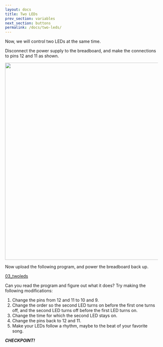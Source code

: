 ```yaml
---
layout: docs
title: Two LEDs
prev_section: variables
next_section: buttons
permalink: /docs/two-leds/
---
```


Now, we will control two LEDs at the same time.

Disconnect the power supply to the breadboard, and make the connections to pins 12 and 11 as shown.

<img src="{{ site.baseurl }}/img/a-two-leds.png" style="width: 650px"/>

Now upload the following program, and power the breadboard back up.

<a href="{{ site.baseurl }}/sketches/03_twoleds.txt">03_twoleds</a>

Can you read the program and figure out what it does? Try making
the following modifications:

1. Change the pins from 12 and 11 to 10 and 9.
2. Change the order so the second LED turns on before the first one turns off, and the second LED turns off before the first LED turns on.
3. Change the time for which the second LED stays on.
4. Change the pins back to 12 and 11.
5. Make your LEDs follow a rhythm, maybe to the beat of your favorite song.

**_CHECKPOINT!_**

